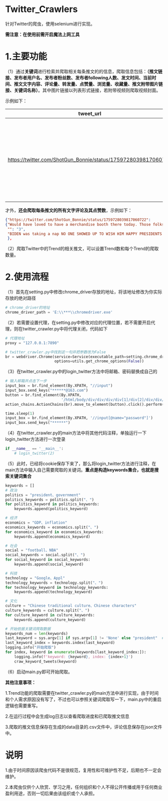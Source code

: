 # Twitter_Crawlers

针对Twitter的爬虫，使用selenium进行实现。

**需注意：在使用前需开启魔法上网工具**

# 1.主要功能

（1）通过**关键词**进行检索并爬取相关每条推文的的信息，爬取信息包括：**（推文链接、发布者用户名、发布者粉丝数、发布者following人数、发文时间、当前时间、推文文字内容、评论量、转发量、点赞量、浏览量、收藏量、推文附带图片链接、关键词名称）**。其中图片链接以列表形式链接，若附带视频则爬取视频封面。

示例如下：

| tweet_url                                                    | publisher_name  | followers | followings | post_time                | now_time                 | tweet_text                                                   | comments | retweets | likes | views | bookmarks | image_urls                                                   | trend_name |
| ------------------------------------------------------------ | --------------- | --------- | ---------- | ------------------------ | ------------------------ | ------------------------------------------------------------ | -------- | -------- | ----- | ----- | --------- | ------------------------------------------------------------ | ---------- |
| https://twitter.com/ShotGun_Bonnie/status/1759728039817060722 | @ShotGun_Bonnie | 34.1K     | 26.2K      | 2024-02-19T23:53:53.000Z | Sat Mar  2 15:59:21 2024 | Checkout the crowd of supporters that gathered outside of Trump International Golf Club for Presidents Day | 4        | 37       | 79    | 1,569 | 1         | ['https://pbs.twimg.com/amplify_video_thumb/1759689794546733057/img/WxtOwpah4ZdsfHQE.jpg'] | president  |

才外，**还会爬取每条推文的所有文字评论及其点赞数**，示例如下：

```json
{"https://twitter.com/ShotGun_Bonnie/status/1759728039817060722": 
{"Would have loved to have a merchandise booth there today. Those folks will buy ANYTHING!": "0",
 "": "3", 
 "BIDEN was taking a nap NO ONE SHOWED UP TO WISH HIM HAPPY PRESIDENTS DAY": "1"}
 },
```

（2）爬取Twitter中的Trend的相关推文，可以设置Trend数和每个Trend的爬取数量。

# 2.使用流程

（1）首先在setting.py中修改chrome_driver存放的地址，将该地址修改为你实际存放的绝对路径

```python
# chrome_driver的地址
chrome_driver_path = 'E:\\***\\chromedriver.exe'
```

（2）若需要设置代理，在setting.py中修改对应的代理位置，若不需要开启代理，则在twitter_crawler.py中将代理关闭，代码如下

```python
# 代理地址
proxy = "127.0.0.1:7890"
```

```python
# twitter_crawler.py中找到这一句并把参数改为False
br = webdriver.Chrome(service=Service(executable_path=setting.chrome_driver_path),
                      options=utils.get_chrome_options(False))
```

（3）在twitter_crawler.py中的login_twitter方法中将邮箱、密码替换成自己的

```python
# 输入邮箱并点击下一步
input_box = br.find_element(By.XPATH, "//input")
input_box.send_keys("******@163.com")
button = br.find_element(By.XPATH,
                         '/html/body/div/div/div/div[1]/div[2]/div/div/div/div/div/div[2]/div[2]/div/div/div[2]/div[2]/div/div/div/button[2]/div')
action_chains.ActionChains(br).move_to_element(button).click().perform()

time.sleep(1)
input_box = br.find_element(By.XPATH, '//input[@name="password"]')
input_box.send_keys("******")
```

（4）在twitter_crawler.py的main方法中将其他代码注释，单独运行一下login_twitter方法进行一次登录

```python
if __name__ == '__main__':
    # login_twitter(2)
```

（5）此时，已经将cookie保存下来了，那么将login_twitter方法进行注释，在main方法中输入自己需要爬取的关键词。**重点是构造keywords集合，也就是搜索关键词集合**

```python
keywords = []
# 政治
politics = "president、government"
politics_keywords = politics.split("、")
for politics_keyword in politics_keywords:
    keywords.append(politics_keyword)

# 经济
economics = "GDP、inflation"
economics_keywords = economics.split("、")
for economics_keyword in economics_keywords:
    keywords.append(economics_keyword)

# 社会
social = "football、NBA"
social_keywords = social.split("、")
for social_keyword in social_keywords:
    keywords.append(social_keyword)

# 科技
technology = "Google、Appl"
technology_keywords = technology.split("、")
for technology_keyword in technology_keywords:
    keywords.append(technology_keyword)

# 文化
culture = "Chinese traditional culture、Chinese characters"
culture_keywords = culture.split("、")
for culture_keyword in culture_keywords:
    keywords.append(culture_keyword)

# 开始依据关键词爬取数据
keywords_num = len(keywords)
last_keyword = sys.argv[1] if sys.argv[1] != 'None' else "president"  # 上次停止处的关键词
last_keyword_index = keywords.index(last_keyword)
logging.info("开始爬取")
for index, keyword in enumerate(keywords[last_keyword_index:]):
    logging.info(f'keyword: {keyword}, index: {index+1}')
    craw_keyword_tweets(keyword)
```

（6）启动main.py即可开始爬取。



**其他注意事项：**

1.Trend功能的爬取需要在twitter_crawler.py的main方法中进行实现，由于时间和个人需求原因没有写了，不过也可以参照关键词爬取写一下，main.py中的重启逻辑也需要重写。

2.在运行过程中会生成log日志以查看爬取进度和已爬取推文信息

3.爬取的推文信息保存在生成的data目录的.csv文件中，评论信息保存在json文件中。



# 说明

1.由于时间原因该爬虫代码不是很规范，复用性和可维护性不足，后期也不一定会维护。

2.本爬虫仅供个人欣赏、学习之用，任何组织和个人不得公开传播或用于任何商业盈利用途，否则一切后果由该组织或个人承担。









